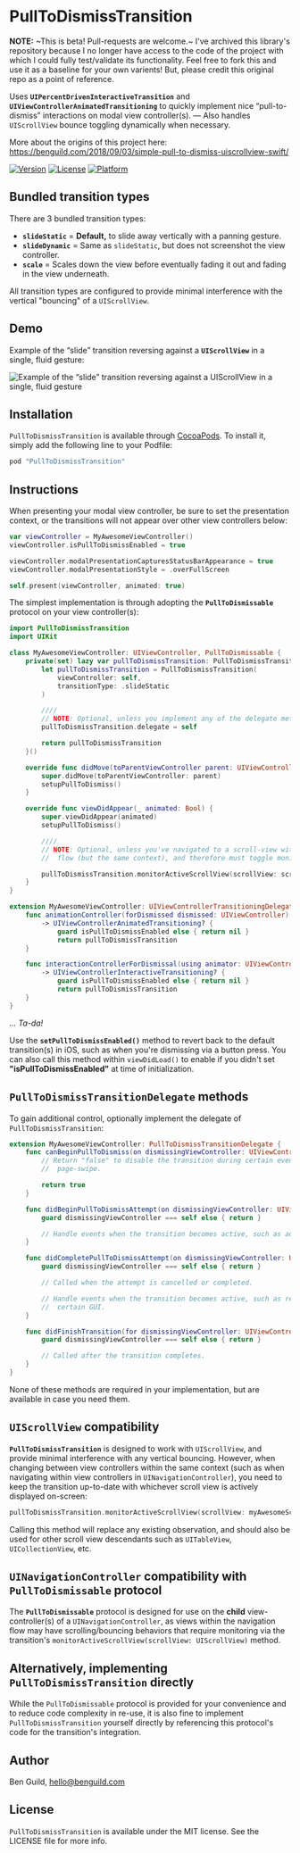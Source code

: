 # PullToDismissTransition

**NOTE:** ~This is beta! Pull-requests are welcome.~ I've archived this library's repository because I no longer have access to the code of the project with which I could fully test/validate its functionality. Feel free to fork this and use it as a baseline for your own varients! But, please credit this original repo as a point of reference.

Uses **`UIPercentDrivenInteractiveTransition`** and **`UIViewControllerAnimatedTransitioning`** to quickly implement nice “pull-to-dismiss” interactions on modal view controller(s). — Also handles `UIScrollView` bounce toggling dynamically when necessary. 

More about the origins of this project here: https://benguild.com/2018/09/03/simple-pull-to-dismiss-uiscrollview-swift/

[![Version](https://img.shields.io/cocoapods/v/PullToDismissTransition.svg?style=flat)](http://cocoapods.org/pods/PullToDismissTransition)
[![License](https://img.shields.io/cocoapods/l/PullToDismissTransition.svg?style=flat)](http://cocoapods.org/pods/PullToDismissTransition)
[![Platform](https://img.shields.io/cocoapods/p/PullToDismissTransition.svg?style=flat)](http://cocoapods.org/pods/PullToDismissTransition)

## Bundled transition types

There are 3 bundled transition types:
- **`slideStatic`** = **Default,** to slide away vertically with a panning gesture.
- **`slideDynamic`** = Same as `slideStatic`, but does not screenshot the view controller.
- **`scale`** = Scales down the view before eventually fading it out and fading in the view underneath.

All transition types are configured to provide minimal interference with the vertical "bouncing" of a `UIScrollView`.

## Demo

Example of the “slide” transition reversing against a **`UIScrollView`** in a single, fluid gesture:

![Example of the “slide” transition reversing against a `UIScrollView` in a single, fluid gesture](https://raw.github.com/benguild/PullToDismissTransition/master/demo.gif "Example of the “slide” transition reversing against a `UIScrollView` in a single, fluid gesture")

## Installation

`PullToDismissTransition` is available through [CocoaPods](http://cocoapods.org). To install
it, simply add the following line to your Podfile:

```ruby
pod "PullToDismissTransition"
```

## Instructions

When presenting your modal view controller, be sure to set the presentation context, or the transitions will not appear over other view controllers below:

```swift
var viewController = MyAwesomeViewController()
viewController.isPullToDismissEnabled = true

viewController.modalPresentationCapturesStatusBarAppearance = true
viewController.modalPresentationStyle = .overFullScreen

self.present(viewController, animated: true)
```

The simplest implementation is through adopting the **`PullToDismissable`** protocol on your view controller(s):

```swift
import PullToDismissTransition
import UIKit

class MyAwesomeViewController: UIViewController, PullToDismissable {
    private(set) lazy var pullToDismissTransition: PullToDismissTransition = {
        let pullToDismissTransition = PullToDismissTransition(
            viewController: self,
            transitionType: .slideStatic
        )

        ////
        // NOTE: Optional, unless you implement any of the delegate methods:
        pullToDismissTransition.delegate = self

        return pullToDismissTransition
    }()

    override func didMove(toParentViewController parent: UIViewController?) {
        super.didMove(toParentViewController: parent)
        setupPullToDismiss()
    }

    override func viewDidAppear(_ animated: Bool) {
        super.viewDidAppear(animated)
        setupPullToDismiss()

        ////
        // NOTE: Optional, unless you've navigated to a scroll-view within a navigation
        //  flow (but the same context), and therefore must toggle monitoring to it:

        pullToDismissTransition.monitorActiveScrollView(scrollView: scrollView)
    }
}

extension MyAwesomeViewController: UIViewControllerTransitioningDelegate {
    func animationController(forDismissed dismissed: UIViewController)
        -> UIViewControllerAnimatedTransitioning? {
            guard isPullToDismissEnabled else { return nil }
            return pullToDismissTransition
    }

    func interactionControllerForDismissal(using animator: UIViewControllerAnimatedTransitioning)
        -> UIViewControllerInteractiveTransitioning? {
            guard isPullToDismissEnabled else { return nil }
            return pullToDismissTransition
    }
}
```

*... Ta-da!*

Use the **`setPullToDismissEnabled()`** method to revert back to the default transition(s) in iOS, such as when you're dismissing via a button press. You can also call this method within `viewDidLoad()` to enable if you didn't set **"isPullToDismissEnabled"** at time of initialization.

## `PullToDismissTransitionDelegate` methods

To gain additional control, optionally implement the delegate of `PullToDismissTransition`:

```swift
extension MyAwesomeViewController: PullToDismissTransitionDelegate {
    func canBeginPullToDismiss(on dismissingViewController: UIViewController) -> Bool {
        // Return "false" to disable the transition during certain events, such as a horizontal
        //  page-swipe.

        return true
    }

    func didBeginPullToDismissAttempt(on dismissingViewController: UIViewController) {
        guard dismissingViewController === self else { return }

        // Handle events when the transition becomes active, such as adjusting or disabling certain GUI.
    }

    func didCompletePullToDismissAttempt(on dismissingViewController: UIViewController, willDismiss: Bool) {
        guard dismissingViewController === self else { return }

        // Called when the attempt is cancelled or completed.

        // Handle events when the transition becomes active, such as reverting adjusted or re-enabling
        //  certain GUI.
    }

    func didFinishTransition(for dismissingViewController: UIViewController, didDismiss: Bool) {
        guard dismissingViewController === self else { return }

        // Called after the transition completes.
    }
}
```

None of these methods are required in your implementation, but are available in case you need them.

## `UIScrollView` compatibility

**`PullToDismissTransition`** is designed to work with `UIScrollView`, and provide minimal interference with any vertical bouncing. However, when changing between view controllers within the same context (such as when navigating within view controllers in `UINavigationController`), you need to keep the transition up-to-date with whichever scroll view is actively displayed on-screen:

```swift
pullToDismissTransition.monitorActiveScrollView(scrollView: myAwesomeScrollView)
```

Calling this method will replace any existing observation, and should also be used for other scroll view descendants such as `UITableView`, `UICollectionView`, etc.

## `UINavigationController` compatibility with `PullToDismissable` protocol

The **`PullToDismissable`** protocol is designed for use on the **child** view-controller(s) of a `UINavigationController`, as views within the navigation flow may have scrolling/bouncing behaviors that require monitoring via the transition's `monitorActiveScrollView(scrollView: UIScrollView)` method.

## Alternatively, implementing `PullToDismissTransition` directly

While the `PullToDismissable` protocol is provided for your convenience and to reduce code complexity in re-use, it is also fine to implement `PullToDismissTransition` yourself directly by referencing this protocol's code for the transition's integration.

## Author

Ben Guild, hello@benguild.com

## License

`PullToDismissTransition` is available under the MIT license. See the LICENSE file for more info.
